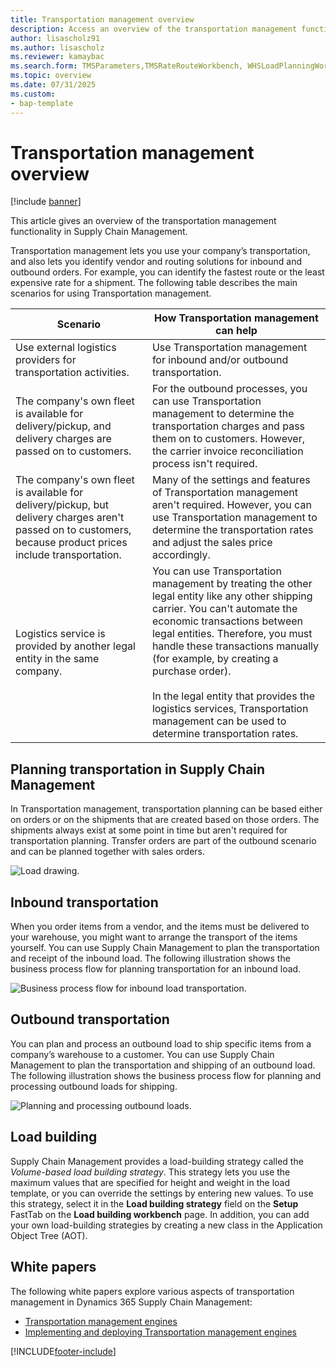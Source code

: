 ```yaml
---
title: Transportation management overview
description: Access an overview of the transportation management functionality in Supply Chain Management, including a table outlining information for various scenarios.
author: lisascholz91
ms.author: lisascholz
ms.reviewer: kamaybac
ms.search.form: TMSParameters,TMSRateRouteWorkbench, WHSLoadPlanningWorkbench, WHSInboundLoadPlanningWorkbench, WHSOutboundLoadPlanningWorkbench, TMSLoadBuildTemplateApply, WHSLoadTemplate, TMSTransportationStatus, TMSLoadSeal, TMSLoadBuildProposal, TMSLoadBuildWorkbench, TMSLoadBuildStrategy, TMSLoadBuildStrategyAttributeValue
ms.topic: overview
ms.date: 07/31/2025
ms.custom:
- bap-template
---
```


# Transportation management overview

[!include [banner](../includes/banner.md)]

This article gives an overview of the transportation management functionality in Supply Chain Management.

Transportation management lets you use your company’s transportation, and also lets you identify vendor and routing solutions for inbound and outbound orders. For example, you can identify the fastest route or the least expensive rate for a shipment. The following table describes the main scenarios for using Transportation management.

| Scenario | How Transportation management can help |
|---|---|
| Use external logistics providers for transportation activities. | Use Transportation management for inbound and/or outbound transportation. |
| The company's own fleet is available for delivery/pickup, and delivery charges are passed on to customers. | For the outbound processes, you can use Transportation management to determine the transportation charges and pass them on to customers. However, the carrier invoice reconciliation process isn't required. |
| The company's own fleet is available for delivery/pickup, but delivery charges aren't passed on to customers, because product prices include transportation. | Many of the settings and features of Transportation management aren't required. However, you can use Transportation management to determine the transportation rates and adjust the sales price accordingly. |
| Logistics service is provided by another legal entity in the same company. | You can use Transportation management by treating the other legal entity like any other shipping carrier. You can't automate the economic transactions between legal entities. Therefore, you must handle these transactions manually (for example, by creating a purchase order).<br><br>In the legal entity that provides the logistics services, Transportation management can be used to determine transportation rates. |

## Planning transportation in Supply Chain Management

In Transportation management, transportation planning can be based either on orders or on the shipments that are created based on those orders. The shipments always exist at some point in time but aren't required for transportation planning. Transfer orders are part of the outbound scenario and can be planned together with sales orders.

![Load drawing.](./media/Load-drawing1-1024x477.jpg)

## Inbound transportation

When you order items from a vendor, and the items must be delivered to your warehouse, you might want to arrange the transport of the items yourself. You can use Supply Chain Management to plan the transportation and receipt of the inbound load. The following illustration shows the business process flow for planning transportation for an inbound load.

![Business process flow for inbound load transportation.](./media/Businessprocessflowforinboundloadtransportation.jpg)

## Outbound transportation

You can plan and process an outbound load to ship specific items from a company’s warehouse to a customer. You can use Supply Chain Management to plan the transportation and shipping of an outbound load. The following illustration shows the business process flow for planning and processing outbound loads for shipping.

![Planning and processing outbound loads.](./media/Planningandprocessingoutboundloads.jpg)

## Load building

Supply Chain Management provides a load-building strategy called the *Volume-based load building strategy*. This strategy lets you use the maximum values that are specified for height and weight in the load template, or you can override the settings by entering new values. To use this strategy, select it in the **Load building strategy** field on the **Setup** FastTab on the **Load building workbench** page. In addition, you can add your own load-building strategies by creating a new class in the Application Object Tree (AOT).

## White papers

The following white papers explore various aspects of transportation management in Dynamics 365 Supply Chain Management:

- [Transportation management engines](https://download.microsoft.com/download/e/0/9/e0957665-c12f-43c7-94c0-611cc49d7d61/TransportationManagementEnginesInAX.pdf)
- [Implementing and deploying Transportation management engines](https://download.microsoft.com/download/b/5/f/b5ff8fef-3918-4c1d-92d5-b67eb0971684/ImplementingAndDeployingTransportationManagementEnginesInAX.pdf)

[!INCLUDE[footer-include](../../includes/footer-banner.md)]

